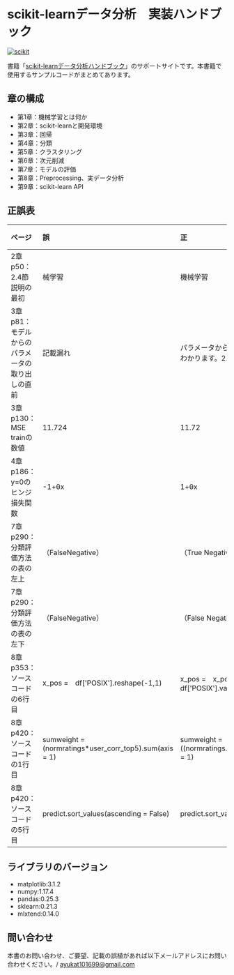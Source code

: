 # scikit-learnデータ分析　実装ハンドブック

<a href="https://www.amazon.co.jp/scikit-learn-%E3%83%87%E3%83%BC%E3%82%BF%E5%88%86%E6%9E%90-%E5%AE%9F%E8%B7%B5%E3%83%8F%E3%83%B3%E3%83%89%E3%83%96%E3%83%83%E3%82%AF-Python%E3%83%A9%E3%82%A4%E3%83%96%E3%83%A9%E3%83%AA%E5%AE%9A%E7%95%AA%E3%82%BB%E3%83%AC%E3%82%AF%E3%82%B7%E3%83%A7%E3%83%B3-%E6%AF%9B%E5%88%A9/dp/4798055425">![scikit](https://user-images.githubusercontent.com/40778791/108866924-0475b080-7638-11eb-8ea4-4a14f9e24eb5.PNG)</a>

書籍「[scikit-learnデータ分析ハンドブック](https://www.amazon.co.jp/scikit-learn-%E3%83%87%E3%83%BC%E3%82%BF%E5%88%86%E6%9E%90-%E5%AE%9F%E8%B7%B5%E3%83%8F%E3%83%B3%E3%83%89%E3%83%96%E3%83%83%E3%82%AF-Python%E3%83%A9%E3%82%A4%E3%83%96%E3%83%A9%E3%83%AA%E5%AE%9A%E7%95%AA%E3%82%BB%E3%83%AC%E3%82%AF%E3%82%B7%E3%83%A7%E3%83%B3-%E6%AF%9B%E5%88%A9/dp/4798055425)」のサポートサイトです。本書籍で使用するサンプルコードがまとめてあります。

## 章の構成
- 第1章：機械学習とは何か 
- 第2章：scikit-learnと開発環境  
- 第3章：回帰   
- 第4章：分類    
- 第5章：クラスタリング    
- 第6章：次元削減   
- 第7章：モデルの評価    
- 第8章：Preprocessing、実データ分析
- 第9章：scikit-learn API

## 正誤表
| ページ | 誤 | 正 | 補足 |
|:-----------|:------------|:------------|:------------|
| 2章 p50：2.4節説明の最初 | 械学習 | 機械学習|  |
| 3章 p81：モデルからのパラメータの取り出しの直前 | 記載漏れ | パラメータから住宅価格の上昇下落に影響がある特徴量がわかります。2.573のRMは上昇。|  |
| 3章 p130：MSE trainの数値 | 11.724 | 11.72 |  |
| 4章 p186：y=0のヒンジ損失関数| -1+θx | 1+θx |  |
| 7章 p290：分類評価方法の表の左上| （FalseNegative） | （True Negative） |  |
| 7章 p290：分類評価方法の表の左下| （FalseNegative） | （False Negative） |  |
| 8章 p353：ソースコードの6行目 | x_pos =　df['POSIX'].reshape(-1,1) | x_pos =　x_pos.reshape(-1,1)またはx_pos =　df['POSIX'].values.reshape(-1,1) |  |
| 8章 p420：ソースコードの1行目 |sumweight = (normratings*user_corr_top5).sum(axis = 1)| sumweight = ((normratings.notnull())*user_corr_top5.abs()).sum(axis = 1) |  |
| 8章 p420：ソースコードの5行目 | predict.sort_values(ascending = False) | predict.sort_values(ascending = False).head() |  |

## ライブラリのバージョン
- matplotlib:3.1.2
- numpy:1.17.4
- pandas:0.25.3
- sklearn:0.21.3
- mlxtend:0.14.0

## 問い合わせ
本書のお問い合わせ、ご要望、記載の誤植があれば以下メールアドレスにお問い合わせください。/
ayukat101699@gmail.com
